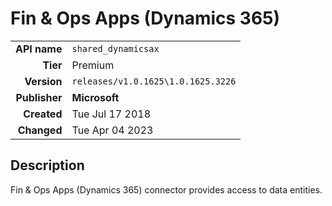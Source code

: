 # Fin & Ops Apps (Dynamics 365)
| | |
|-:|-|
|**API name**|`shared_dynamicsax`|
|**Tier**|Premium|
|**Version**|`releases/v1.0.1625\1.0.1625.3226`|
|**Publisher**|**Microsoft**|
|**Created**|Tue Jul 17 2018|
|**Changed**|Tue Apr 04 2023|

## Description
Fin & Ops Apps (Dynamics 365) connector provides access to data entities.
